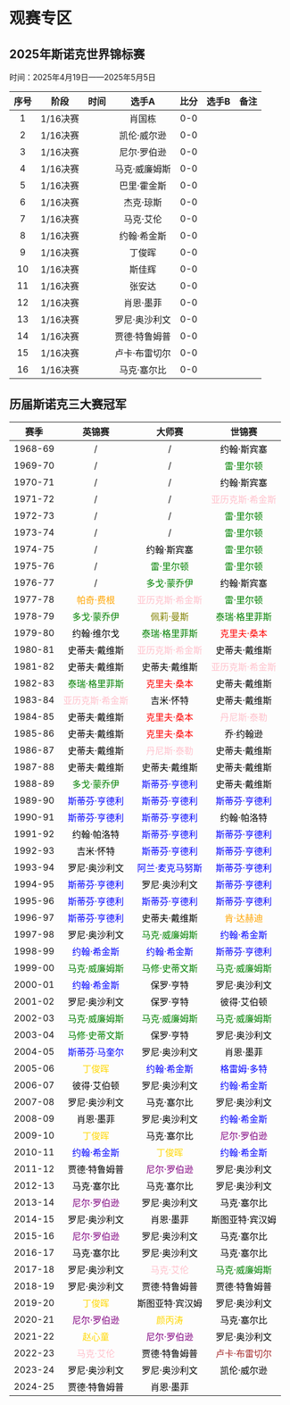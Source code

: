 # 观赛专区

## 2025年斯诺克世界锦标赛

时间：2025年4月19日——2025年5月5日

| 序号 |   阶段   | 时间 |     选手A     |  比分  | 选手B | 备注 |
| :--: | :------: | :--: | :-----------: | :--: | :---: | :--: |
|  1   | 1/16决赛 |      |    肖国栋     |  0-0  |       |      |
|  2   | 1/16决赛 |      |  凯伦·威尔逊  |  0-0  |       |      |
|  3   | 1/16决赛 |      |  尼尔·罗伯逊  |  0-0  |       |      |
|  4   | 1/16决赛 |      | 马克·威廉姆斯 |  0-0  |       |      |
|  5   | 1/16决赛 |      |  巴里·霍金斯  |  0-0  |       |      |
|  6   | 1/16决赛 |      |   杰克·琼斯   |  0-0  |       |      |
|  7   | 1/16决赛 |      |   马克·艾伦   |  0-0  |       |      |
|  8   | 1/16决赛 |      |  约翰·希金斯  |  0-0  |       |      |
|  9   | 1/16决赛 |      |    丁俊晖     |  0-0  |       |      |
|  10  | 1/16决赛 |      |    斯佳辉     |  0-0  |       |      |
|  11  | 1/16决赛 |      |    张安达     |  0-0  |       |      |
|  12  | 1/16决赛 |      |   肖恩·墨菲   |  0-0  |       |      |
|  13  | 1/16决赛 |      | 罗尼·奥沙利文 |  0-0  |       |      |
|  14  | 1/16决赛 |      | 贾德·特鲁姆普 |  0-0  |       |      |
|  15  | 1/16决赛 |      | 卢卡·布雷切尔 |  0-0  |       |      |
|  16  | 1/16决赛 |      |  马克·塞尔比  |  0-0  |       |      |

## 历届斯诺克三大赛冠军

|   赛季  |                 英锦赛                   |                大师赛                   |                   世锦赛                 |
| :-----: | :-------------------------------------: | :-------------------------------------: | :-------------------------------------: |
| 1968-69 |                  /                      |                  /                      | <font color=black>约翰·斯宾塞</font>     |
| 1969-70 |                  /                      |                  /                      | <font color=green>雷·里尔顿</font>       |
| 1970-71 |                  /                      |                  /                      | <font color=black>约翰·斯宾塞</font>     |
| 1971-72 |                  /                      |                  /                      | <font color=pink>亚历克斯·希金斯</font> |
| 1972-73 |                  /                      |                  /                      | <font color=green>雷·里尔顿</font>       |
| 1973-74 |                  /                      |                  /                      | <font color=green>雷·里尔顿</font>       |
| 1974-75 |                  /                      | <font color=black>约翰·斯宾塞</font>     | <font color=green>雷·里尔顿</font>       |
| 1975-76 |                  /                      | <font color=green>雷·里尔顿</font>       | <font color=green>雷·里尔顿</font>       |
| 1976-77 |                  /                      | <font color=green>多戈·蒙乔伊</font>     | <font color=black>约翰·斯宾塞</font>     |
| 1977-78 | <font color=orange>帕奇·费根</font>       | <font color=pink>亚历克斯·希金斯</font> | <font color=green>雷·里尔顿</font>       |
| 1978-79 | <font color=green>多戈·蒙乔伊</font>     | <font color=olive>佩莉·曼斯</font>       | <font color=green>泰瑞·格里菲斯</font>   |
| 1979-80 | <font color=black>约翰·维尔戈</font>     | <font color=green>泰瑞·格里菲斯</font>   | <font color=red>克里夫·桑本</font>     |
| 1980-81 | <font color=black>史蒂夫·戴维斯</font>   | <font color=pink>亚历克斯·希金斯</font> | <font color=black>史蒂夫·戴维斯</font>   |
| 1981-82 | <font color=black>史蒂夫·戴维斯</font>   | <font color=black>史蒂夫·戴维斯</font>   | <font color=pink>亚历克斯·希金斯</font> |
| 1982-83 | <font color=green>泰瑞·格里菲斯</font>   | <font color=red>克里夫·桑本</font>     | <font color=black>史蒂夫·戴维斯</font>   |
| 1983-84 | <font color=pink>亚历克斯·希金斯</font> | <font color=black>吉米·怀特</font>       | <font color=black>史蒂夫·戴维斯</font>   |
| 1984-85 | <font color=black>史蒂夫·戴维斯</font>   | <font color=red>克里夫·桑本</font>     | <font color=pink>丹尼斯·泰勒</font>     |
| 1985-86 | <font color=black>史蒂夫·戴维斯</font>   | <font color=red>克里夫·桑本</font>     | <font color=black>乔·约翰逊</font>       |
| 1986-87 | <font color=black>史蒂夫·戴维斯</font>   | <font color=pink>丹尼斯·泰勒</font>     | <font color=black>史蒂夫·戴维斯</font>   |
| 1987-88 | <font color=black>史蒂夫·戴维斯</font>   | <font color=black>史蒂夫·戴维斯</font>   | <font color=black>史蒂夫·戴维斯</font>   |
| 1988-89 | <font color=green>多戈·蒙乔伊</font>     | <font color=blue>斯蒂芬·亨德利</font>   | <font color=black>史蒂夫·戴维斯</font>   |
| 1989-90 | <font color=blue>斯蒂芬·亨德利</font>   | <font color=blue>斯蒂芬·亨德利</font>   | <font color=blue>斯蒂芬·亨德利</font>   |
| 1990-91 | <font color=blue>斯蒂芬·亨德利</font>   | <font color=blue>斯蒂芬·亨德利</font>   | <font color=black>约翰·帕洛特</font>     |
| 1991-92 | <font color=black>约翰·帕洛特</font>     | <font color=blue>斯蒂芬·亨德利</font>   | <font color=blue>斯蒂芬·亨德利</font>   |
| 1992-93 | <font color=black>吉米·怀特</font>       | <font color=blue>斯蒂芬·亨德利</font>   | <font color=blue>斯蒂芬·亨德利</font>   |
| 1993-94 | <font color=black>罗尼·奥沙利文</font>   | <font color=blue>阿兰·麦克马努斯</font> | <font color=blue>斯蒂芬·亨德利</font>   |
| 1994-95 | <font color=blue>斯蒂芬·亨德利</font>   | <font color=black>罗尼·奥沙利文</font>   | <font color=blue>斯蒂芬·亨德利</font>   |
| 1995-96 | <font color=blue>斯蒂芬·亨德利</font>   | <font color=blue>斯蒂芬·亨德利</font>   | <font color=blue>斯蒂芬·亨德利</font>   |
| 1996-97 | <font color=blue>斯蒂芬·亨德利</font>   | <font color=black>史蒂夫·戴维斯</font>   | <font color=orange>肯·达赫迪</font>       |
| 1997-98 | <font color=black>罗尼·奥沙利文</font>   | <font color=green>马克·威廉姆斯</font>   | <font color=blue>约翰·希金斯</font>     |
| 1998-99 | <font color=blue>约翰·希金斯</font>     | <font color=blue>约翰·希金斯</font>     | <font color=blue>斯蒂芬·亨德利</font>   |
| 1999-00 | <font color=green>马克·威廉姆斯</font>   | <font color=green>马修·史蒂文斯</font>   | <font color=green>马克·威廉姆斯</font>   |
| 2000-01 | <font color=blue>约翰·希金斯</font>     | <font color=black>保罗·亨特</font>       | <font color=black>罗尼·奥沙利文</font>   |
| 2001-02 | <font color=black>罗尼·奥沙利文</font>   | <font color=black>保罗·亨特</font>       | <font color=black>彼得·艾伯顿</font>     |
| 2002-03 | <font color=green>马克·威廉姆斯</font>   | <font color=green>马克·威廉姆斯</font>   | <font color=green>马克·威廉姆斯</font>   |
| 2003-04 | <font color=green>马修·史蒂文斯</font>   | <font color=black>保罗·亨特</font>       | <font color=black>罗尼·奥沙利文</font>   |
| 2004-05 | <font color=blue>斯蒂芬·马奎尔</font>   | <font color=black>罗尼·奥沙利文</font>   | <font color=black>肖恩·墨菲</font>       |
| 2005-06 | <font color=gold>丁俊晖</font>          | <font color=blue>约翰·希金斯</font>     | <font color=blue>格雷姆·多特</font>     |
| 2006-07 | <font color=black>彼得·艾伯顿</font>     | <font color=black>罗尼·奥沙利文</font>   | <font color=blue>约翰·希金斯</font>     |
| 2007-08 | <font color=black>罗尼·奥沙利文</font>   | <font color=black>马克·塞尔比</font>     | <font color=black>罗尼·奥沙利文</font>   |
| 2008-09 | <font color=black>肖恩·墨菲</font>       | <font color=black>罗尼·奥沙利文</font>   | <font color=blue>约翰·希金斯</font>     |
| 2009-10 | <font color=gold>丁俊晖</font>          | <font color=black>马克·塞尔比</font>     | <font color=purple>尼尔·罗伯逊</font>     |
| 2010-11 | <font color=blue>约翰·希金斯</font>     | <font color=gold>丁俊晖</font>          | <font color=blue>约翰·希金斯</font>     |
| 2011-12 | <font color=black>贾德·特鲁姆普</font>   | <font color=purple>尼尔·罗伯逊</font>     | <font color=black>罗尼·奥沙利文</font>   |
| 2012-13 | <font color=black>马克·塞尔比</font>     | <font color=black>马克·塞尔比</font>     | <font color=black>罗尼·奥沙利文</font>   |
| 2013-14 | <font color=purple>尼尔·罗伯逊</font>     | <font color=black>罗尼·奥沙利文</font>   | <font color=black>马克·塞尔比</font>     |
| 2014-15 | <font color=black>罗尼·奥沙利文</font>   | <font color=black>肖恩·墨菲</font>       | <font color=black>斯图亚特·宾汉姆</font> |
| 2015-16 | <font color=purple>尼尔·罗伯逊</font>     | <font color=black>罗尼·奥沙利文</font>   | <font color=black>马克·塞尔比</font>     |
| 2016-17 | <font color=black>马克·塞尔比</font>     | <font color=black>罗尼·奥沙利文</font>   | <font color=black>马克·塞尔比</font>     |
| 2017-18 | <font color=black>罗尼·奥沙利文</font>   | <font color=pink>马克·艾伦</font>       | <font color=green>马克·威廉姆斯</font>   |
| 2018-19 | <font color=black>罗尼·奥沙利文</font>   | <font color=black>贾德·特鲁姆普</font>   | <font color=black>贾德·特鲁姆普</font>    |
| 2019-20 | <font color=gold>丁俊晖</font>          | <font color=black>斯图亚特·宾汉姆</font> | <font color=black>罗尼·奥沙利文</font>   |
| 2020-21 | <font color=purple>尼尔·罗伯逊</font>     | <font color=gold>颜丙涛</font>          | <font color=black>马克·塞尔比</font>     |
| 2021-22 | <font color=gold>赵心童</font>          | <font color=purple>尼尔·罗伯逊</font>     | <font color=black>罗尼·奥沙利文</font>   |
| 2022-23 | <font color=pink>马克·艾伦</font>       | <font color=black>贾德·特鲁姆普</font>   | <font color=brown>卢卡·布雷切尔</font>     |
| 2023-24 | <font color=black>罗尼·奥沙利文</font>   | <font color=black>罗尼·奥沙利文</font>    | <font color=black>凯伦·威尔逊</font>      |
| 2024-25 | <font color=black>贾德·特鲁姆普</font>   | <font color=black>肖恩·墨菲</font>       |                                          |
